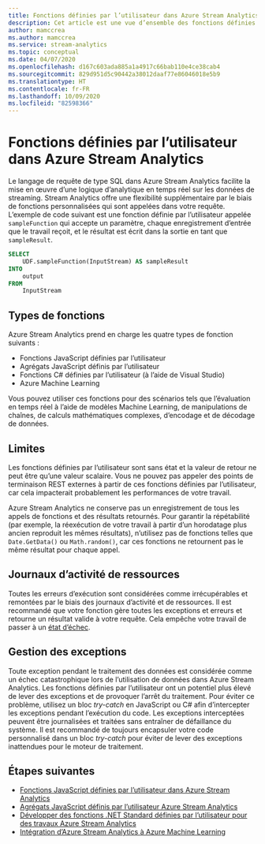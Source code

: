 ```yaml
---
title: Fonctions définies par l’utilisateur dans Azure Stream Analytics
description: Cet article est une vue d’ensemble des fonctions définies par l’utilisateur dans Azure Stream Analytics.
author: mamccrea
ms.author: mamccrea
ms.service: stream-analytics
ms.topic: conceptual
ms.date: 04/07/2020
ms.openlocfilehash: d167c603ada885a1a4917c66bab110e4ce38cab4
ms.sourcegitcommit: 829d951d5c90442a38012daaf77e86046018e5b9
ms.translationtype: HT
ms.contentlocale: fr-FR
ms.lasthandoff: 10/09/2020
ms.locfileid: "82598366"
---
```

# <a name="user-defined-functions-in-azure-stream-analytics"></a>Fonctions définies par l’utilisateur dans Azure Stream Analytics

Le langage de requête de type SQL dans Azure Stream Analytics facilite la mise en œuvre d’une logique d’analytique en temps réel sur les données de streaming. Stream Analytics offre une flexibilité supplémentaire par le biais de fonctions personnalisées qui sont appelées dans votre requête. L’exemple de code suivant est une fonction définie par l’utilisateur appelée `sampleFunction` qui accepte un paramètre, chaque enregistrement d’entrée que le travail reçoit, et le résultat est écrit dans la sortie en tant que `sampleResult`.

```sql
SELECT 
    UDF.sampleFunction(InputStream) AS sampleResult 
INTO 
    output 
FROM 
    InputStream 
```

## <a name="types-of-functions"></a>Types de fonctions

Azure Stream Analytics prend en charge les quatre types de fonction suivants : 

* Fonctions JavaScript définies par l’utilisateur 
* Agrégats JavaScript définis par l’utilisateur 
* Fonctions C# définies par l’utilisateur (à l’aide de Visual Studio) 
* Azure Machine Learning 

Vous pouvez utiliser ces fonctions pour des scénarios tels que l’évaluation en temps réel à l’aide de modèles Machine Learning, de manipulations de chaînes, de calculs mathématiques complexes, d’encodage et de décodage de données. 

## <a name="limitations"></a>Limites

Les fonctions définies par l’utilisateur sont sans état et la valeur de retour ne peut être qu’une valeur scalaire. Vous ne pouvez pas appeler des points de terminaison REST externes à partir de ces fonctions définies par l’utilisateur, car cela impacterait probablement les performances de votre travail. 

Azure Stream Analytics ne conserve pas un enregistrement de tous les appels de fonctions et des résultats retournés. Pour garantir la répétabilité (par exemple, la réexécution de votre travail à partir d’un horodatage plus ancien reproduit les mêmes résultats), n’utilisez pas de fonctions telles que `Date.GetData()` ou `Math.random()`, car ces fonctions ne retournent pas le même résultat pour chaque appel.  

## <a name="resource-logs"></a>Journaux d’activité de ressources

Toutes les erreurs d’exécution sont considérées comme irrécupérables et remontées par le biais des journaux d’activité et de ressources. Il est recommandé que votre fonction gère toutes les exceptions et erreurs et retourne un résultat valide à votre requête. Cela empêche votre travail de passer à un [état d’échec](job-states.md).  

## <a name="exception-handling"></a>Gestion des exceptions

Toute exception pendant le traitement des données est considérée comme un échec catastrophique lors de l’utilisation de données dans Azure Stream Analytics. Les fonctions définies par l’utilisateur ont un potentiel plus élevé de lever des exceptions et de provoquer l’arrêt du traitement. Pour éviter ce problème, utilisez un bloc *try-catch* en JavaScript ou C# afin d’intercepter les exceptions pendant l’exécution du code. Les exceptions interceptées peuvent être journalisées et traitées sans entraîner de défaillance du système. Il est recommandé de toujours encapsuler votre code personnalisé dans un bloc *try-catch* pour éviter de lever des exceptions inattendues pour le moteur de traitement.

## <a name="next-steps"></a>Étapes suivantes

* [Fonctions JavaScript définies par l’utilisateur dans Azure Stream Analytics](stream-analytics-javascript-user-defined-functions.md)
* [Agrégats JavaScript définis par l’utilisateur Azure Stream Analytics](stream-analytics-javascript-user-defined-aggregates.md)
* [Développer des fonctions .NET Standard définies par l’utilisateur pour des travaux Azure Stream Analytics](stream-analytics-edge-csharp-udf-methods.md)
* [Intégration d’Azure Stream Analytics à Azure Machine Learning](machine-learning-udf.md)
